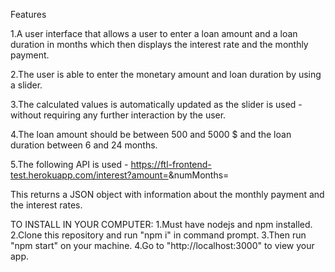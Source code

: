 Features

1.A user interface that allows a user to enter a loan amount and a loan duration in months which then displays the interest rate and the monthly payment.

2.The user is able to enter the monetary amount and loan duration by using a slider.

3.The calculated values is automatically updated as the slider is used - without requiring any further interaction by the user.

4.The loan amount should be between 500 and 5000 $ and the loan duration between 6 and 24 months.

5.The following API is used - https://ftl-frontend-test.herokuapp.com/interest?amount=<amount>&numMonths=<numMonths>

This returns a JSON object with information about the monthly payment and the interest rates.


TO INSTALL IN YOUR COMPUTER:
1.Must have nodejs and npm installed.
2.Clone this repository and run "npm i" in command prompt.
3.Then run "npm start" on your machine.
4.Go to  "http://localhost:3000" to view your app.
